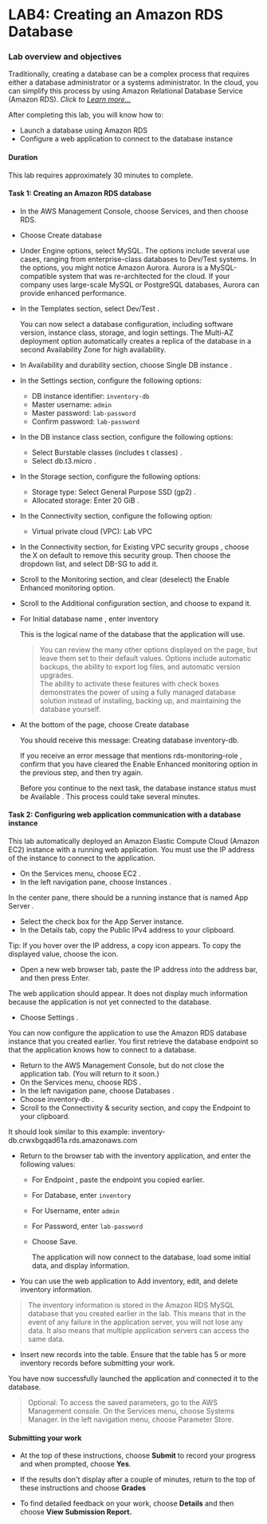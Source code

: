 #   LAB4: Creating an Amazon RDS Database

### Lab overview and objectives
Traditionally, creating a database can be a complex process that requires either a database administrator or a systems administrator. In the cloud, you can simplify this process by using Amazon Relational Database Service (Amazon RDS). _Click to [Learn more...](https://awseducate.instructure.com/courses/768/assignments/3156)_

After completing this lab, you will know how to:

+   Launch a database using Amazon RDS 
+   Configure a web application to connect to the database instance

####   Duration
This lab requires approximately  30 minutes  to complete. 

####    Task 1: Creating an Amazon RDS database

+   In the AWS Management Console, choose Services, and then choose RDS.
+   Choose Create database 
+   Under Engine options, select MySQL.
    The options include several use cases, ranging from enterprise-class databases to Dev/Test systems. In the options, you might notice Amazon Aurora. Aurora is a MySQL-compatible system that was re-architected for the cloud. If your company uses large-scale MySQL or PostgreSQL databases, Aurora can provide enhanced performance. 

+   In the  Templates  section, select   Dev/Test . 

    You can now select a database configuration, including software version, instance class, storage, and login settings. The Multi-AZ deployment option automatically creates a replica of the database in a second Availability Zone for high availability.  

+   In  Availability and durability  section, choose   Single DB instance . 

+   In the  Settings  section, configure the following options: 
    +   DB instance identifier: `inventory-db`
    +   Master username: `admin`
    +   Master password: `lab-password`
    +   Confirm password: `lab-password`

+   In the  DB instance class  section, configure the following options: 
    +   Select   Burstable classes (includes t classes) . 
    +   Select  db.t3.micro . 

+   In the  Storage  section, configure the following options: 
    +   Storage type:  Select  General Purpose SSD (gp2) . 
    +   Allocated storage:  Enter  20 GiB . 

+   In the  Connectivity  section, configure the following option:  
    +   Virtual private cloud (VPC):  Lab VPC 

+   In the  Connectivity  section, for  Existing VPC security groups , choose the  X  on  default  to remove this security group. Then choose the dropdown list, and select  DB-SG  to add it. 

+   Scroll to the  Monitoring  section, and clear (deselect) the  Enable Enhanced monitoring  option. 

+   Scroll to the  Additional configuration  section, and choose   to expand it.  

+   For  Initial database name , enter  inventory

	This is the logical name of the database that the application will use. 

	>You can review the many other options displayed on the page, but leave them set to their default values. Options include automatic backups, the ability to export log files, and automatic version upgrades.  
    The ability to activate these features with check boxes demonstrates the power of using a fully managed database solution instead of installing, backing up, and maintaining the database yourself. 

+   At the bottom of the page, choose Create database 

	You should receive this message:  Creating database inventory-db.

    If you receive an error message that mentions  rds-monitoring-role ,  	confirm that you   have cleared the  Enable Enhanced monitoring  option in the previous step, and then try again. 

	Before you continue to the next task, the database instance status must be  Available . This process could take several minutes.

####    Task 2: Configuring web application communication with a database instance

This lab automatically deployed an Amazon Elastic Compute Cloud (Amazon EC2) instance with a running web application. You must use the IP address of the instance to connect to the application. 

+   On the  Services   menu, choose  EC2 . 
+   In the left navigation pane, choose  Instances . 

In the center pane, there should be a running instance that is named  App Server . 

+   Select the check box for the  App Server  instance. 
+   In the  Details  tab, copy the  Public IPv4 address  to your clipboard. 

Tip:  If you hover over the IP address, a copy   icon appears. To copy the displayed value, choose the icon. 

+   Open a new web browser tab, paste the IP address into the address bar, and then press Enter. 

The web application should appear. It does not display much information because the application is not yet connected to the database. 

+   Choose   Settings . 

You can now configure the application to use the Amazon RDS database instance that you created earlier. You first retrieve the database endpoint so that the application knows how to connect to a database. 

+   Return to the AWS Management Console, but do not close the application tab. (You will return to it soon.) 
+   On the  Services   menu, choose  RDS . 
+   In the left navigation pane, choose  Databases . 
+   Choose  inventory-db . 
+   Scroll to the  Connectivity & security  section, and copy the  Endpoint  to your clipboard. 

It should look similar to this example:  inventory-db.crwxbgqad61a.rds.amazonaws.com 

+   Return to the browser tab with the inventory application, and enter the following values: 
    +   For  Endpoint , paste the endpoint you copied earlier. 
    +   For  Database, enter `inventory`
    +   For  Username, enter `admin`
    +   For  Password, enter `lab-password`
    +   Choose  Save. 

		The application will now connect to the database, load some initial data, and display information. 

+   You can use the web application to Add inventory,   edit, and delete inventory information. 

 >The inventory information is stored in the Amazon RDS MySQL database that you created earlier in the lab. This means that in the event of any failure in the application server, you will not lose any data. It also means that multiple application servers can access the  same data. 

+   Insert new records into the table. Ensure that the table has 5 or more inventory records before submitting your work. 

 You have now successfully launched the application and connected it to the database. 

>Optional:  To access the saved parameters, go to the AWS Management console. On the Services menu, choose Systems Manager. In the left navigation menu, choose Parameter Store.  

####    Submitting your work

+   At the top of these instructions, choose <b>Submit</b> to record your progress and when prompted, choose <b>Yes</b>. 
     
+   If the results don't display after a couple of minutes, return to the top of these instructions and choose <b>Grades</b> 

+   To find detailed feedback on your work, choose <b>Details</b> and then choose <b>View Submission Report<b>.

